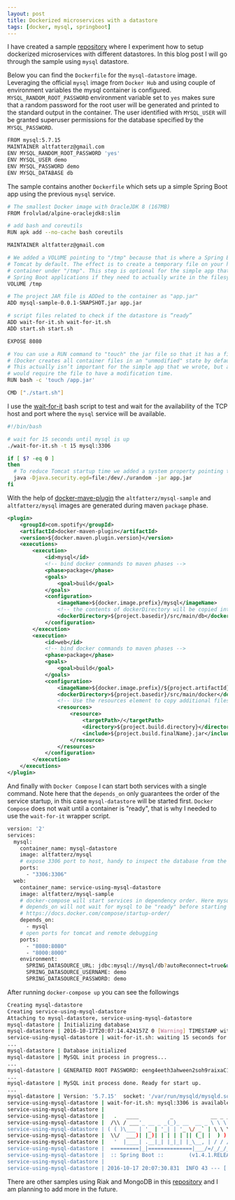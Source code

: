 ```yaml
---
layout: post
title: Dockerized microservices with a datastore
tags: [docker, mysql, springboot]
---
```


I have created a sample [repository](https://github.com/altfatterz/dockerized-microservices) where I experiment how to setup dockerized microservices with different datastores.
In this blog post I will go through the sample using `mysql` datastore.

Below you can find the `Dockerfile` for the `mysql-datastore` image. Leveraging the official `mysql` image from `Docker Hub` and using couple of environment variables the mysql container is configured. `MYSQL_RANDOM_ROOT_PASSWORD` environment variable set to `yes` makes sure that a random password for the root user will be generated and printed to the standard output in the container.
The user identified with `MYSQL_USER` will be granted superuser permissions for the database specified by the `MYSQL_PASSWORD`.

```bash
FROM mysql:5.7.15
MAINTAINER altfatterz@gmail.com
ENV MYSQL_RANDOM_ROOT_PASSWORD 'yes'
ENV MYSQL_USER demo
ENV MYSQL_PASSWORD demo
ENV MYSQL_DATABASE db
```

The sample contains another `Dockerfile` which sets up a simple Spring Boot app using the previous `mysql` service. 

```bash
# The smallest Docker image with OracleJDK 8 (167MB)
FROM frolvlad/alpine-oraclejdk8:slim

# add bash and coreutils
RUN apk add --no-cache bash coreutils

MAINTAINER altfatterz@gmail.com

# We added a VOLUME pointing to "/tmp" because that is where a Spring Boot application creates working directories for
# Tomcat by default. The effect is to create a temporary file on your host under "/var/lib/docker" and link it to the
# container under "/tmp". This step is optional for the simple app that we wrote here, but can be necessary for other
# Spring Boot applications if they need to actually write in the filesystem.
VOLUME /tmp

# The project JAR file is ADDed to the container as "app.jar"
ADD mysql-sample-0.0.1-SNAPSHOT.jar app.jar

# script files related to check if the datastore is “ready”
ADD wait-for-it.sh wait-for-it.sh
ADD start.sh start.sh

EXPOSE 8080

# You can use a RUN command to "touch" the jar file so that it has a file modification time
# (Docker creates all container files in an "unmodified" state by default)
# This actually isn’t important for the simple app that we wrote, but any static content (e.g. "index.html")
# would require the file to have a modification time.
RUN bash -c 'touch /app.jar'

CMD ["./start.sh"]
```

I use the [wait-for-it](https://github.com/vishnubob/wait-for-it) bash script to test and wait for the availability of the TCP host and port where the `mysql` service will be available.

```bash
#!/bin/bash

# wait for 15 seconds until mysql is up
./wait-for-it.sh -t 15 mysql:3306

if [ $? -eq 0 ]
then
  # To reduce Tomcat startup time we added a system property pointing to "/dev/urandom" as a source of entropy.
  java -Djava.security.egd=file:/dev/./urandom -jar app.jar
fi
```

With the help of [docker-mave-plugin](https://github.com/spotify/docker-maven-plugin) the `altfatterz/mysql-sample` and `altfatterz/mysql` images are generated during maven `package` phase.   

```xml
<plugin>
    <groupId>com.spotify</groupId>
    <artifactId>docker-maven-plugin</artifactId>
    <version>${docker.maven.plugin.version}</version>
    <executions>
        <execution>
            <id>mysql</id>
            <!-- bind docker commands to maven phases -->
            <phase>package</phase>
            <goals>
                <goal>build</goal>
            </goals>
            <configuration>
                <imageName>${docker.image.prefix}/mysql</imageName>
                <!-- the contents of dockerDirectory will be copied into ${project.build.directory}/docker folder -->
                <dockerDirectory>${project.basedir}/src/main/db</dockerDirectory>
            </configuration>
        </execution>
        <execution>
            <id>web</id>
            <!-- bind docker commands to maven phases -->
            <phase>package</phase>
            <goals>
                <goal>build</goal>
            </goals>
            <configuration>
                <imageName>${docker.image.prefix}/${project.artifactId}</imageName>
                <dockerDirectory>${project.basedir}/src/main/docker</dockerDirectory>
                <!-- Use the resources element to copy additional files, such as the service's jar file -->
                <resources>
                    <resource>
                        <targetPath>/</targetPath>
                        <directory>${project.build.directory}</directory>
                        <include>${project.build.finalName}.jar</include>
                    </resource>
                </resources>
            </configuration>
        </execution>
    </executions>
</plugin>
```

And finally with `Docker Compose` I can start both services with a single command. Note here that the `depends_on` only guarantees the order of the service startup, in this case `mysql-datastore` will be started first. `Docker Compose` does not wait until a container is "ready", that is why I needed to use the `wait-for-it` wrapper script.     

```bash
version: '2'
services:
  mysql:
    container_name: mysql-datastore
    image: altfatterz/mysql
    # expose 3306 port to host, handy to inspect the database from the host machine
    ports:
      - "3306:3306"
  web:
    container_name: service-using-mysql-datastore
    image: altfatterz/mysql-sample
    # docker-compose will start services in dependency order. Here mysql service will be started before web
    # depends_on will not wait for mysql to be "ready" before starting "web". If you need a service to be ready see
    # https://docs.docker.com/compose/startup-order/
    depends_on:
      - mysql
    # open ports for tomcat and remote debugging
    ports:
      - "8080:8080"
      - "8000:8000"
    environment:
      SPRING_DATASOURCE_URL: jdbc:mysql://mysql/db?autoReconnect=true&useSSL=false
      SPRING_DATASOURCE_USERNAME: demo
      SPRING_DATASOURCE_PASSWORD: demo
```
After running `docker-compose up` you can see the followings
 
```bash
Creating mysql-datastore
Creating service-using-mysql-datastore
Attaching to mysql-datastore, service-using-mysql-datastore
mysql-datastore | Initializing database
mysql-datastore | 2016-10-17T20:07:14.424157Z 0 [Warning] TIMESTAMP with implicit DEFAULT value is deprecated. Please use --explicit_defaults_for_timestamp server option (see documentation for more details).
service-using-mysql-datastore | wait-for-it.sh: waiting 15 seconds for mysql:3306
...
mysql-datastore | Database initialized
mysql-datastore | MySQL init process in progress...
...
mysql-datastore | GENERATED ROOT PASSWORD: eeng4eeth3ahween2soh9raixaC1Eir0
...
mysql-datastore | MySQL init process done. Ready for start up.
...
mysql-datastore | Version: '5.7.15'  socket: '/var/run/mysqld/mysqld.sock'  port: 3306  MySQL Community Server (GPL)
service-using-mysql-datastore | wait-for-it.sh: mysql:3306 is available after 14 seconds
service-using-mysql-datastore |
service-using-mysql-datastore |   .   ____          _            __ _ _
service-using-mysql-datastore |  /\\ / ___'_ __ _ _(_)_ __  __ _ \ \ \ \
service-using-mysql-datastore | ( ( )\___ | '_ | '_| | '_ \/ _` | \ \ \ \
service-using-mysql-datastore |  \\/  ___)| |_)| | | | | || (_| |  ) ) ) )
service-using-mysql-datastore |   '  |____| .__|_| |_|_| |_\__, | / / / /
service-using-mysql-datastore |  =========|_|==============|___/=/_/_/_/
service-using-mysql-datastore |  :: Spring Boot ::        (v1.4.1.RELEASE)
service-using-mysql-datastore |
service-using-mysql-datastore | 2016-10-17 20:07:30.831  INFO 43 --- [           main] com.example.DemoApplication              : Starting DemoApplication v0.0.1-SNAPSHOT on a1e7526b0a91 with PID 43 (/app.jar started by root in /)

```

There are other samples using Riak and MongoDB in this [repository](https://github.com/altfatterz/dockerized-microservices) and I am planning to add more in the future.     